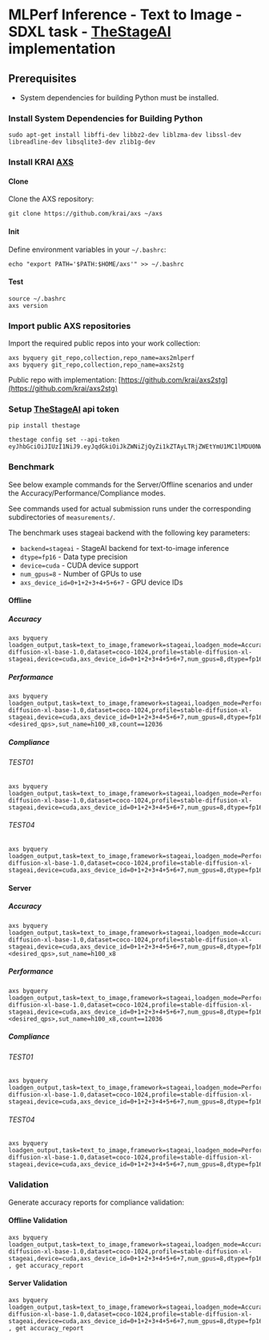 # MLPerf Inference - Text to Image - SDXL task - [TheStageAI](https://app.thestage.ai/) implementation

## Prerequisites
* System dependencies for building Python must be installed.

### Install System Dependencies for Building Python
```
sudo apt-get install libffi-dev libbz2-dev liblzma-dev libssl-dev libreadline-dev libsqlite3-dev zlib1g-dev
```

### Install KRAI [AXS](https://github.com/krai/axs)

#### Clone

Clone the AXS repository:
```
git clone https://github.com/krai/axs ~/axs
```

#### Init

Define environment variables in your `~/.bashrc`:
```
echo "export PATH='$PATH:$HOME/axs'" >> ~/.bashrc
```

#### Test
```
source ~/.bashrc
axs version
```

### Import public AXS repositories

Import the required public repos into your work collection:

```
axs byquery git_repo,collection,repo_name=axs2mlperf
axs byquery git_repo,collection,repo_name=axs2stg
```
Public repo with implementation: [https://github.com/krai/axs2stg](https://github.com/krai/axs2stg)

### Setup [TheStageAI](https://app.thestage.ai/profile/tokens/active) api token


```
pip install thestage

thestage config set --api-token eyJhbGciOiJIUzI1NiJ9.eyJqdGkiOiJkZWNiZjQyZi1kZTAyLTRjZWEtYmU1MC1lMDU0NWY0OWJlNjgiLCJzdWIiOiJhcGlVc2VyIiwidXNlcklkIjoxNzgsImNsaWVudElkIjoxODksInRva2VuVHlwZSI6ImFjY2VzcyIsIm9hdXRoQ2xpZW50SWQiOiJUSEVTVEFHRV9DTEkiLCJleHAiOjE3ODUyNDQyNzB9.4zFJW_GVZBiJCUkbCngVAOyUsJU5WSEuISZHhFByiZo
```

### Benchmark

See below example commands for the Server/Offline scenarios and under the Accuracy/Performance/Compliance modes.

See commands used for actual submission runs under the corresponding subdirectories of `measurements/`.

The benchmark uses stageai backend with the following key parameters:
* `backend=stageai` - StageAI backend for text-to-image inference
* `dtype=fp16` - Data type precision
* `device=cuda` - CUDA device support
* `num_gpus=8` - Number of GPUs to use
* `axs_device_id=0+1+2+3+4+5+6+7` - GPU device IDs

#### Offline

##### Accuracy
```
axs byquery loadgen_output,task=text_to_image,framework=stageai,loadgen_mode=AccuracyOnly,loadgen_scenario=Offline,loadgen_dataset_size=5000,loadgen_buffer_size=5000,backend=stageai,model_path=stabilityai/stable-diffusion-xl-base-1.0,dataset=coco-1024,profile=stable-diffusion-xl-stageai,device=cuda,axs_device_id=0+1+2+3+4+5+6+7,num_gpus=8,dtype=fp16,qps=18,sut_name=h100_x8
```

##### Performance
```
axs byquery loadgen_output,task=text_to_image,framework=stageai,loadgen_mode=PerformanceOnly,loadgen_scenario=Offline,loadgen_dataset_size=5000,loadgen_buffer_size=5000,backend=stageai,model_path=stabilityai/stable-diffusion-xl-base-1.0,dataset=coco-1024,profile=stable-diffusion-xl-stageai,device=cuda,axs_device_id=0+1+2+3+4+5+6+7,num_gpus=8,dtype=fp16,qps=<desired_qps>,sut_name=h100_x8,count==12036
```

##### Compliance

###### TEST01
```
axs byquery loadgen_output,task=text_to_image,framework=stageai,loadgen_mode=PerformanceOnly,loadgen_scenario=Offline,loadgen_dataset_size=5000,loadgen_buffer_size=5000,backend=stageai,model_path=stabilityai/stable-diffusion-xl-base-1.0,dataset=coco-1024,profile=stable-diffusion-xl-stageai,device=cuda,axs_device_id=0+1+2+3+4+5+6+7,num_gpus=8,dtype=fp16,qps=18,sut_name=h100_x8,loadgen_compliance_test=TEST01
```
###### TEST04
```
axs byquery loadgen_output,task=text_to_image,framework=stageai,loadgen_mode=PerformanceOnly,loadgen_scenario=Offline,loadgen_dataset_size=5000,loadgen_buffer_size=5000,backend=stageai,model_path=stabilityai/stable-diffusion-xl-base-1.0,dataset=coco-1024,profile=stable-diffusion-xl-stageai,device=cuda,axs_device_id=0+1+2+3+4+5+6+7,num_gpus=8,dtype=fp16,qps=18,sut_name=h100_x8,loadgen_compliance_test=TEST04
```

#### Server

##### Accuracy
```
axs byquery loadgen_output,task=text_to_image,framework=stageai,loadgen_mode=AccuracyOnly,loadgen_scenario=Server,loadgen_dataset_size=5000,loadgen_buffer_size=5000,backend=stageai,model_path=stabilityai/stable-diffusion-xl-base-1.0,dataset=coco-1024,profile=stable-diffusion-xl-stageai,device=cuda,axs_device_id=0+1+2+3+4+5+6+7,num_gpus=8,dtype=fp16,qps=<desired_qps>,sut_name=h100_x8
```

##### Performance
```
axs byquery loadgen_output,task=text_to_image,framework=stageai,loadgen_mode=PerformanceOnly,loadgen_scenario=Server,loadgen_dataset_size=5000,loadgen_buffer_size=5000,backend=stageai,model_path=stabilityai/stable-diffusion-xl-base-1.0,dataset=coco-1024,profile=stable-diffusion-xl-stageai,device=cuda,axs_device_id=0+1+2+3+4+5+6+7,num_gpus=8,dtype=fp16,qps=<desired_qps>,sut_name=h100_x8,count==12036
```

##### Compliance

###### TEST01

```
axs byquery loadgen_output,task=text_to_image,framework=stageai,loadgen_mode=PerformanceOnly,loadgen_scenario=Server,loadgen_dataset_size=5000,loadgen_buffer_size=5000,backend=stageai,model_path=stabilityai/stable-diffusion-xl-base-1.0,dataset=coco-1024,profile=stable-diffusion-xl-stageai,device=cuda,axs_device_id=0+1+2+3+4+5+6+7,num_gpus=8,dtype=fp16,qps=18,sut_name=h100_x8,loadgen_compliance_test=TEST01
```
###### TEST04
```
axs byquery loadgen_output,task=text_to_image,framework=stageai,loadgen_mode=PerformanceOnly,loadgen_scenario=Server,loadgen_dataset_size=5000,loadgen_buffer_size=5000,backend=stageai,model_path=stabilityai/stable-diffusion-xl-base-1.0,dataset=coco-1024,profile=stable-diffusion-xl-stageai,device=cuda,axs_device_id=0+1+2+3+4+5+6+7,num_gpus=8,dtype=fp16,qps=18,sut_name=h100_x8,loadgen_compliance_test=TEST04
```

### Validation

Generate accuracy reports for compliance validation:

#### Offline Validation
```
axs byquery loadgen_output,task=text_to_image,framework=stageai,loadgen_mode=AccuracyOnly,loadgen_scenario=Offline,loadgen_dataset_size=5000,loadgen_buffer_size=5000,backend=stageai,model_path=stabilityai/stable-diffusion-xl-base-1.0,dataset=coco-1024,profile=stable-diffusion-xl-stageai,device=cuda,axs_device_id=0+1+2+3+4+5+6+7,num_gpus=8,dtype=fp16,qps=18,sut_name=h100_x8 , get accuracy_report
```

#### Server Validation
```
axs byquery loadgen_output,task=text_to_image,framework=stageai,loadgen_mode=AccuracyOnly,loadgen_scenario=Server,loadgen_dataset_size=5000,loadgen_buffer_size=5000,backend=stageai,model_path=stabilityai/stable-diffusion-xl-base-1.0,dataset=coco-1024,profile=stable-diffusion-xl-stageai,device=cuda,axs_device_id=0+1+2+3+4+5+6+7,num_gpus=8,dtype=fp16,qps=18,sut_name=h100_x8 , get accuracy_report
```
